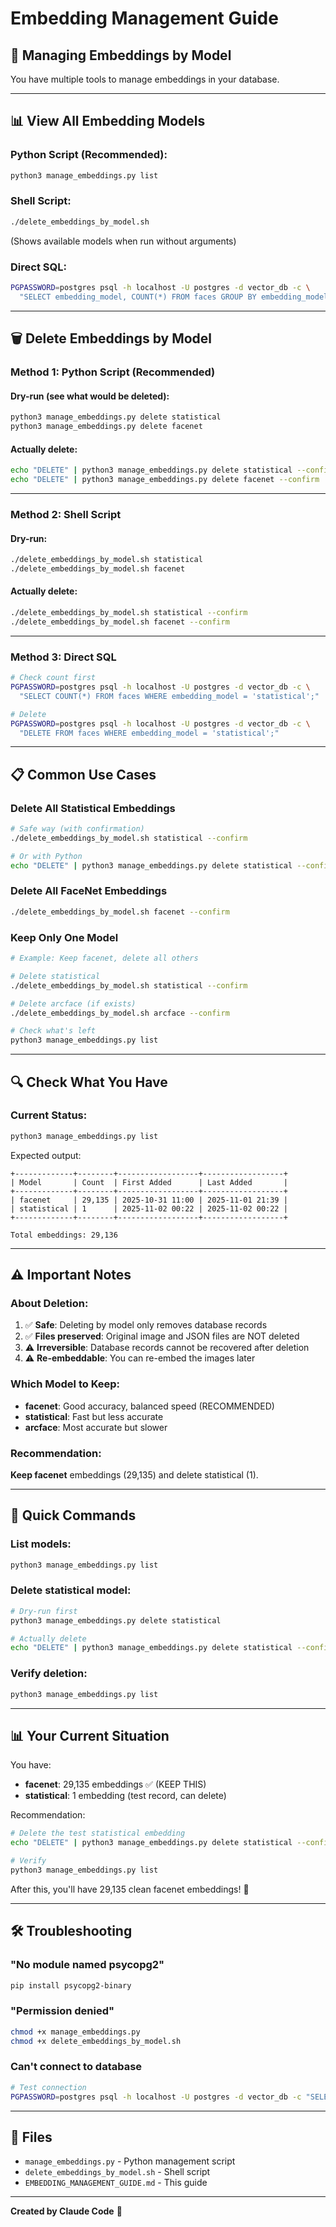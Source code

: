 # Embedding Management Guide

## 🎯 Managing Embeddings by Model

You have multiple tools to manage embeddings in your database.

---

## 📊 **View All Embedding Models**

### Python Script (Recommended):
```bash
python3 manage_embeddings.py list
```

### Shell Script:
```bash
./delete_embeddings_by_model.sh
```
(Shows available models when run without arguments)

### Direct SQL:
```bash
PGPASSWORD=postgres psql -h localhost -U postgres -d vector_db -c \
  "SELECT embedding_model, COUNT(*) FROM faces GROUP BY embedding_model;"
```

---

## 🗑️ **Delete Embeddings by Model**

### Method 1: Python Script (Recommended)

#### Dry-run (see what would be deleted):
```bash
python3 manage_embeddings.py delete statistical
python3 manage_embeddings.py delete facenet
```

#### Actually delete:
```bash
echo "DELETE" | python3 manage_embeddings.py delete statistical --confirm
echo "DELETE" | python3 manage_embeddings.py delete facenet --confirm
```

---

### Method 2: Shell Script

#### Dry-run:
```bash
./delete_embeddings_by_model.sh statistical
./delete_embeddings_by_model.sh facenet
```

#### Actually delete:
```bash
./delete_embeddings_by_model.sh statistical --confirm
./delete_embeddings_by_model.sh facenet --confirm
```

---

### Method 3: Direct SQL

```bash
# Check count first
PGPASSWORD=postgres psql -h localhost -U postgres -d vector_db -c \
  "SELECT COUNT(*) FROM faces WHERE embedding_model = 'statistical';"

# Delete
PGPASSWORD=postgres psql -h localhost -U postgres -d vector_db -c \
  "DELETE FROM faces WHERE embedding_model = 'statistical';"
```

---

## 📋 **Common Use Cases**

### Delete All Statistical Embeddings
```bash
# Safe way (with confirmation)
./delete_embeddings_by_model.sh statistical --confirm

# Or with Python
echo "DELETE" | python3 manage_embeddings.py delete statistical --confirm
```

### Delete All FaceNet Embeddings
```bash
./delete_embeddings_by_model.sh facenet --confirm
```

### Keep Only One Model
```bash
# Example: Keep facenet, delete all others

# Delete statistical
./delete_embeddings_by_model.sh statistical --confirm

# Delete arcface (if exists)
./delete_embeddings_by_model.sh arcface --confirm

# Check what's left
python3 manage_embeddings.py list
```

---

## 🔍 **Check What You Have**

### Current Status:
```bash
python3 manage_embeddings.py list
```

Expected output:
```
+-------------+--------+------------------+------------------+
| Model       | Count  | First Added      | Last Added       |
+-------------+--------+------------------+------------------+
| facenet     | 29,135 | 2025-10-31 11:00 | 2025-11-01 21:39 |
| statistical | 1      | 2025-11-02 00:22 | 2025-11-02 00:22 |
+-------------+--------+------------------+------------------+

Total embeddings: 29,136
```

---

## ⚠️ **Important Notes**

### About Deletion:
1. ✅ **Safe**: Deleting by model only removes database records
2. ✅ **Files preserved**: Original image and JSON files are NOT deleted
3. ⚠️  **Irreversible**: Database records cannot be recovered after deletion
4. ⚠️  **Re-embeddable**: You can re-embed the images later

### Which Model to Keep:
- **facenet**: Good accuracy, balanced speed (RECOMMENDED)
- **statistical**: Fast but less accurate
- **arcface**: Most accurate but slower

### Recommendation:
**Keep facenet** embeddings (29,135) and delete statistical (1).

---

## 🚀 **Quick Commands**

### List models:
```bash
python3 manage_embeddings.py list
```

### Delete statistical model:
```bash
# Dry-run first
python3 manage_embeddings.py delete statistical

# Actually delete
echo "DELETE" | python3 manage_embeddings.py delete statistical --confirm
```

### Verify deletion:
```bash
python3 manage_embeddings.py list
```

---

## 📊 **Your Current Situation**

You have:
- **facenet**: 29,135 embeddings ✅ (KEEP THIS)
- **statistical**: 1 embedding (test record, can delete)

Recommendation:
```bash
# Delete the test statistical embedding
echo "DELETE" | python3 manage_embeddings.py delete statistical --confirm

# Verify
python3 manage_embeddings.py list
```

After this, you'll have 29,135 clean facenet embeddings! 🎉

---

## 🛠️ **Troubleshooting**

### "No module named psycopg2"
```bash
pip install psycopg2-binary
```

### "Permission denied"
```bash
chmod +x manage_embeddings.py
chmod +x delete_embeddings_by_model.sh
```

### Can't connect to database
```bash
# Test connection
PGPASSWORD=postgres psql -h localhost -U postgres -d vector_db -c "SELECT 1;"
```

---

## 📁 **Files**

- `manage_embeddings.py` - Python management script
- `delete_embeddings_by_model.sh` - Shell script
- `EMBEDDING_MANAGEMENT_GUIDE.md` - This guide

---

**Created by Claude Code** 🤖
